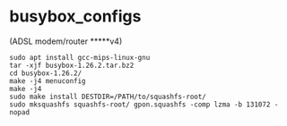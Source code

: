 # busybox_configs

(ADSL modem/router *****v4)


```
sudo apt install gcc-mips-linux-gnu
tar -xjf busybox-1.26.2.tar.bz2
cd busybox-1.26.2/
make -j4 menuconfig
make -j4
sudo make install DESTDIR=/PATH/to/squashfs-root/
sudo mksquashfs squashfs-root/ gpon.squashfs -comp lzma -b 131072 -nopad
```
